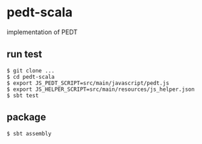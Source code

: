 # pedt-scala
implementation of PEDT

## run test

    $ git clone ...
    $ cd pedt-scala
    $ export JS_PEDT_SCRIPT=src/main/javascript/pedt.js
    $ export JS_HELPER_SCRIPT=src/main/resources/js_helper.json
    $ sbt test
## package
    
    $ sbt assembly

